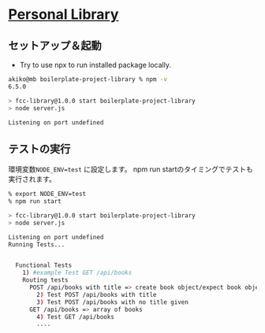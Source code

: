 # [Personal Library](https://www.freecodecamp.org/learn/quality-assurance/quality-assurance-projects/personal-library)

## セットアップ＆起動

- Try to use npx to run installed package locally.

```bash
akiko@mb boilerplate-project-library % npm -v
6.5.0

> fcc-library@1.0.0 start boilerplate-project-library
> node server.js

Listening on port undefined

```

## テストの実行

環境変数``NODE_ENV=test`` に設定します。
npm run startのタイミングでテストも実行されます。

```bash
% export NODE_ENV=test
% npm run start

> fcc-library@1.0.0 start boilerplate-project-library
> node server.js

Listening on port undefined
Running Tests...


  Functional Tests
    1) #example Test GET /api/books
    Routing tests
      POST /api/books with title => create book object/expect book object
        2) Test POST /api/books with title
        3) Test POST /api/books with no title given
      GET /api/books => array of books
        4) Test GET /api/books
        ....
```
